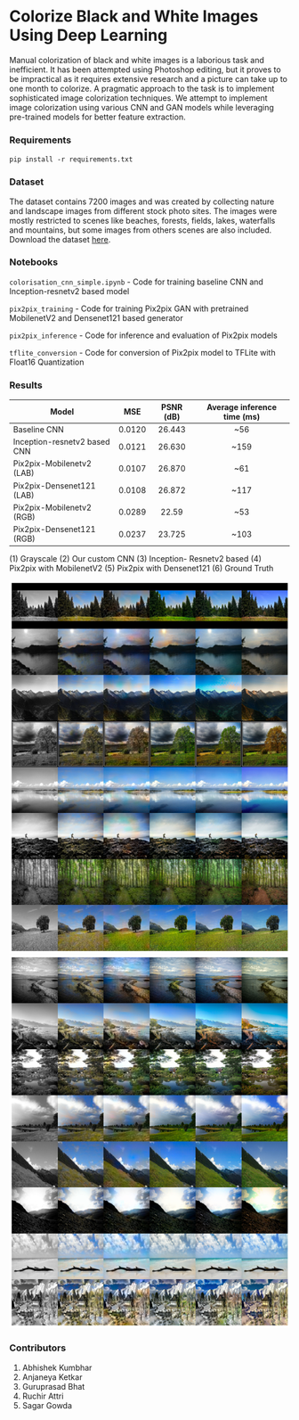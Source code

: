 # Colorize Black and White Images Using Deep Learning

Manual colorization of black and white images is a laborious task and inefficient. It has been attempted using Photoshop editing, but it proves to be impractical as it requires extensive research and a picture can take up to one month to colorize. A pragmatic approach to the task is to implement sophisticated image colorization techniques. We attempt to implement image colorization using various CNN and GAN models while leveraging pre-trained models for better feature extraction. 

### Requirements
```
pip install -r requirements.txt
```
### Dataset

The dataset contains 7200 images and was created by collecting nature and landscape images from different stock photo sites. The images were mostly restricted to scenes like beaches, forests, fields, lakes, waterfalls and mountains, but some images from others scenes are also included.
Download the dataset [here](https://drive.google.com/file/d/1tVVF8ttuJ1860epOBDc3OGI3fvS-d9Hy/view?usp=sharing).

### Notebooks

`colorisation_cnn_simple.ipynb` - Code for training baseline CNN and Inception-resnetv2 based model

`pix2pix_training` - Code for training Pix2pix GAN with pretrained MobilenetV2 and Densenet121 based generator

`pix2pix_inference` - Code for inference and evaluation of Pix2pix models

`tflite_conversion` - Code for conversion of Pix2pix model to TFLite with Float16 Quantization

### Results

|Model | MSE | PSNR (dB) | Average inference time (ms)  |
| --- | :---: | :---: | :---: |
|Baseline CNN| 0.0120 | 26.443 | ~56 | 
|Inception-resnetv2 based CNN| 0.0121 | 26.630 | ~159 |
|Pix2pix-Mobilenetv2 (LAB) | 0.0107 | 26.870 | ~61 | 
|Pix2pix-Densenet121 (LAB) | 0.0108 | 26.872 | ~117 |
|Pix2pix-Mobilenetv2 (RGB) | 0.0289 | 22.59 | ~53 |
|Pix2pix-Densenet121 (RGB) | 0.0237 | 23.725 | ~103 |

(1) Grayscale (2) Our custom CNN (3) Inception- Resnetv2 based (4) Pix2pix with MobilenetV2 (5) Pix2pix with Densenet121 (6) Ground Truth
<p align='center'>  
  <img src='results_1.png' />
  <img src='results_2.png' />
</p>

### Contributors

1. Abhishek Kumbhar 
2. Anjaneya Ketkar
3. Guruprasad Bhat
4. Ruchir Attri
5. Sagar Gowda
